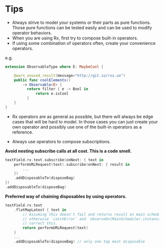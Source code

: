 Tips
====

* Always strive to model your systems or their parts as pure functions. Those pure functions can be tested easily and can be used to modify operator behaviors.
* When you are using Rx, first try to compose built-in operators.
* If using some combination of operators often, create your convenience operators.

e.g.
```swift
extension ObservableType where E: MaybeCool {

    @warn_unused_result(message="http://git.io/rxs.uo")
    public func coolElements()
        -> Observable<E> {
          return filter { e -> Bool in
              return e.isCool
          }
    }
}
```

  * Rx operators are as general as possible, but there will always be edge cases that will be hard to model. In those cases you can just create your own operator and possibly use one of the built-in operators as a reference.

  * Always use operators to compose subscriptions.

  **Avoid nesting subscribe calls at all cost. This is a code smell.**

  ```swift
  textField.rx.text.subscribe(onNext: { text in
      performURLRequest(text).subscribe(onNext: { result in
          ...
      })
      .addDisposableTo(disposeBag)
  })
  .addDisposableTo(disposeBag)
  ```

  **Preferred way of chaining disposables by using operators.**

  ```swift
  textField.rx.text
      .flatMapLatest { text in
          // Assuming this doesn't fail and returns result on main scheduler,
          // otherwise `catchError` and `observeOn(MainScheduler.instance)` can be used to
          // correct this.
          return performURLRequest(text)
      }
      ...
      .addDisposableTo(disposeBag) // only one top most disposable
  ```
